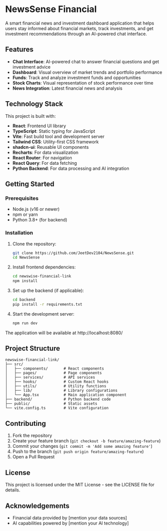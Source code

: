 # NewsSense Financial

A smart financial news and investment dashboard application that helps users stay informed about financial markets, track investments, and get investment recommendations through an AI-powered chat interface.

## Features

- **Chat Interface**: AI-powered chat to answer financial questions and get investment advice
- **Dashboard**: Visual overview of market trends and portfolio performance
- **Funds**: Track and analyze investment funds and opportunities
- **Stock Charts**: Visual representation of stock performance over time
- **News Integration**: Latest financial news and analysis

## Technology Stack

This project is built with:

- **React**: Frontend UI library
- **TypeScript**: Static typing for JavaScript
- **Vite**: Fast build tool and development server
- **Tailwind CSS**: Utility-first CSS framework
- **shadcn-ui**: Reusable UI components
- **Recharts**: For data visualization
- **React Router**: For navigation
- **React Query**: For data fetching
- **Python Backend**: For data processing and AI integration

## Getting Started

### Prerequisites

- Node.js (v16 or newer)
- npm or yarn
- Python 3.8+ (for backend)

### Installation

1. Clone the repository:
   ```bash
   git clone https://github.com/JeetDev2104/NewsSense.git
   cd NewsSense
   ```

2. Install frontend dependencies:
   ```bash
   cd newswise-financial-link
   npm install
   ```

3. Set up the backend (if applicable):
   ```bash
   cd backend
   pip install -r requirements.txt
   ```

4. Start the development server:
   ```bash
   npm run dev
   ```

The application will be available at http://localhost:8080/

## Project Structure

```
newswise-financial-link/
├── src/
│   ├── components/       # React components
│   ├── pages/            # Page components
│   ├── services/         # API services
│   ├── hooks/            # Custom React hooks
│   ├── utils/            # Utility functions
│   ├── lib/              # Library configurations
│   └── App.tsx           # Main application component
├── backend/              # Python backend code
├── public/               # Static assets
└── vite.config.ts        # Vite configuration
```

## Contributing

1. Fork the repository
2. Create your feature branch (`git checkout -b feature/amazing-feature`)
3. Commit your changes (`git commit -m 'Add some amazing feature'`)
4. Push to the branch (`git push origin feature/amazing-feature`)
5. Open a Pull Request

## License

This project is licensed under the MIT License - see the LICENSE file for details.

## Acknowledgements

- Financial data provided by [mention your data sources]
- AI capabilities powered by [mention your AI technology]
